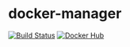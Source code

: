 # docker-manager

[![Build Status](https://travis-ci.org/osism/docker-manager.svg?branch=master)](https://travis-ci.org/osism/docker-manager)
[![Docker Hub](https://img.shields.io/badge/Docker%20Hub-osism%2Fmanager-blue.svg)](https://hub.docker.com/r/osism/manager/)
